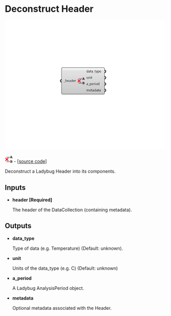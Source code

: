 # Deconstruct Header

![](../../.gitbook/assets/Deconstruct_Header.png)

![](../../.gitbook/assets/Deconstruct_Header%20%281%29.png) - [\[source code\]](https://github.com/ladybug-tools/ladybug-grasshopper/blob/master/ladybug_grasshopper/src//LB%20Deconstruct%20Header.py)

Deconstruct a Ladybug Header into its components.

## Inputs

* **header \[Required\]**

  The header of the DataCollection \(containing metadata\). 

## Outputs

* **data\_type**

  Type of data \(e.g. Temperature\) \(Default: unknown\). 

* **unit**

  Units of the data\_type \(e.g. C\) \(Default: unknown\) 

* **a\_period**

  A Ladybug AnalysisPeriod object. 

* **metadata**

  Optional metadata associated with the Header. 


